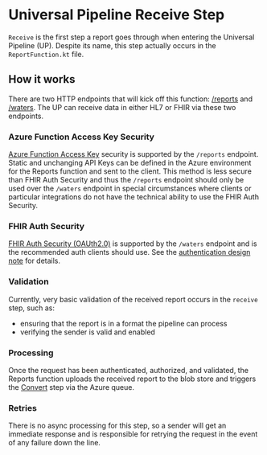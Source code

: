 # Universal Pipeline Receive Step

`Receive` is the first step a report goes through when entering the Universal Pipeline (UP). Despite its name, this step
actually occurs in the `ReportFunction.kt` file.

## How it works

There are two HTTP endpoints that will kick off this function: [/reports](../api/reports.yml)
and [/waters](../api/waters-reports.yml). The UP can receive data in either HL7 or FHIR via these two endpoints.

### Azure Function Access Key Security

[Azure Function Access Key](https://learn.microsoft.com/en-us/azure/azure-functions/functions-bindings-http-webhook-trigger?tabs=python-v2%2Cisolated-process%2Cnodejs-v4%2Cfunctionsv2&pivots=programming-language-csharp#authorization-keys)
security is supported by
the `/reports` endpoint. Static and unchanging API Keys can be defined
in the Azure environment for the Reports function and sent to the client. This method is less secure than FHIR Auth
Security and thus the `/reports` endpoint should only be used over the `/waters` endpoint in special circumstances where
clients or particular integrations do not have the technical ability to use the FHIR Auth Security.

### FHIR Auth Security

[FHIR Auth Security (OAUth2.0)](https://docs.smarthealthit.org/authorization/best-practices/) is supported by
the `/waters` endpoint and is the recommended auth clients should use. See
the [authentication design note](../design/features/0002-authentication.md) for details.

### Validation

Currently, very basic validation of the received report occurs in the `receive` step, such as:

- ensuring that the report is in a format the pipeline can process
- verifying the sender is valid and enabled

### Processing

Once the request has been authenticated, authorized, and validated, the Reports function uploads the received report
to the blob store and triggers the [Convert](convert.md) step via the Azure queue.

### Retries

There is no async processing for this step, so a sender will get an immediate response and is responsible for retrying
the
request in the event of any failure down the line.